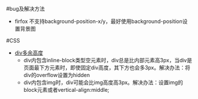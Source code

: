 #bug及解决方法

* firfox 不支持background-position-x/y，最好使用background-position设置背景图


#CSS
  * [div多余高度](http://frontpage.sinaapp.com/testfooter3.html)
    * div内包含inline-block类型空元素时，div总是比内部元素高3px，当div是页面最下方元素时，即使固定div高度，其下方也会多3px。解决办法：将div的overflow设置为hidden
    * div内包含img时，div可能会比img高度高3px。解决办法：设置img的block元素或者vertical-align:middle;

